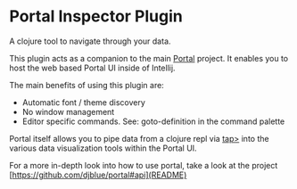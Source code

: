 # Portal Inspector Plugin

<!-- Plugin description -->

A clojure tool to navigate through your data.

This plugin acts as a companion to the main [Portal](https://github.com/djblue/portal) project.
It enables you to host the web based Portal UI inside of Intellij.

The main benefits of using this plugin are:
* Automatic font / theme discovery
* No window management
* Editor specific commands. See: goto-definition in the command palette

Portal itself allows you to pipe data from a clojure repl via [tap&gt;](https://clojuredocs.org/clojure.core/tap%3E) into the various data visualization tools within the Portal UI.

For a more in-depth look into how to use portal, take a look at the project [https://github.com/djblue/portal#api](README)

<!-- Plugin description end -->
